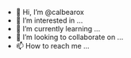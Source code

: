 - 👋 Hi, I’m @calbearox
- 👀 I’m interested in ...
- 🌱 I’m currently learning ...
- 💞️ I’m looking to collaborate on ...
- 📫 How to reach me ...

<!---
calbearox/calbearox is a ✨ special ✨ repository because its `README.md` (.github/workflows/blank.yml) appears on your GitHub profile.
You can click the Preview link to take a look at your changes.
--->
